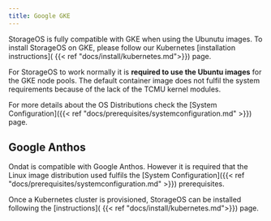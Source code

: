 ```yaml
---
title: Google GKE
---
```


StorageOS is fully compatible with GKE when using the Ubunutu images. To
install StorageOS on GKE, please follow our Kubernetes [installation
instructions]( {{< ref "docs/install/kubernetes.md">}}) page.

For StorageOS to work normally it is __required to use the Ubuntu images__ for
the GKE node pools. The default container image does not fulfil the system
requirements because of the lack of the TCMU kernel modules.

For more details about the OS Distributions check the [System
Configuration]({{< ref "docs/prerequisites/systemconfiguration.md" >}}) page.


## Google Anthos

Ondat is compatible with Google Anthos. However it is required that the
Linux image distribution used fulfils the [System Configuration]({{< ref
"docs/prerequisites/systemconfiguration.md" >}}) prerequisites.

Once a Kubernetes cluster is provisioned, StorageOS can be installed following
the [instructions]( {{< ref "docs/install/kubernetes.md">}}) page.

